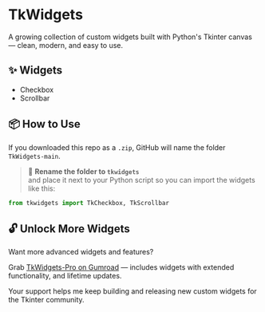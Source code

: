 # TkWidgets

A growing collection of custom widgets built with Python's Tkinter canvas — clean, modern, and easy to use.

## ✨ Widgets

- Checkbox
- Scrollbar

## 📦 How to Use

If you downloaded this repo as a `.zip`, GitHub will name the folder `TkWidgets-main`.

> 🔁 **Rename the folder to `tkwidgets`**  
> and place it next to your Python script so you can import the widgets like this:

```python
from tkwidgets import TkCheckbox, TkScrollbar
```

## 🔓 Unlock More Widgets

Want more advanced widgets and features?

Grab [TkWidgets-Pro on Gumroad](https://codequest3.gumroad.com/) — includes widgets with extended functionality, and lifetime updates.

Your support helps me keep building and releasing new custom widgets for the Tkinter community.

